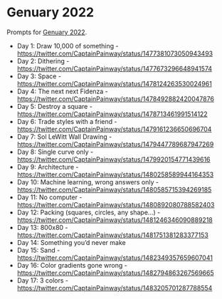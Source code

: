 # Genuary 2022

Prompts for [Genuary 2022](https://genuary.art/).

* Day 1: Draw 10,000 of something - https://twitter.com/CaptainPainway/status/1477381073050943493
* Day 2: Dithering - https://twitter.com/CaptainPainway/status/1477673296648941574
* Day 3: Space - https://twitter.com/CaptainPainway/status/1478124263530024961
* Day 4: The next next Fidenza - https://twitter.com/CaptainPainway/status/1478492882420047876
* Day 5: Destroy a square - https://twitter.com/CaptainPainway/status/1478713461991514122
* Day 6: Trade styles with a friend - https://twitter.com/CaptainPainway/status/1479161236650696704
* Day 7: Sol LeWitt Wall Drawing - https://twitter.com/CaptainPainway/status/1479447789687947269
* Day 8: Single curve only - https://twitter.com/CaptainPainway/status/1479920154771439616
* Day 9: Architecture - https://twitter.com/CaptainPainway/status/1480258589944164353
* Day 10: Machine learning, wrong answers only - https://twitter.com/CaptainPainway/status/1480585715394269185
* Day 11: No computer - https://twitter.com/CaptainPainway/status/1480892080788582403
* Day 12: Packing (squares, circles, any shape…) - https://twitter.com/CaptainPainway/status/1481246346090889218
* Day 13: 800x80 - https://twitter.com/CaptainPainway/status/1481751381283377153
* Day 14: Something you’d never make
* Day 15: Sand - https://twitter.com/CaptainPainway/status/1482349357659607041
* Day 16: Color gradients gone wrong - https://twitter.com/CaptainPainway/status/1482794863267569665
* Day 17: 3 colors - https://twitter.com/CaptainPainway/status/1483205701287788554
